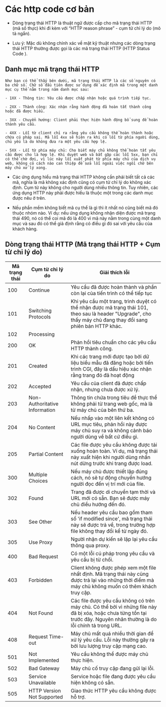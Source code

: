 # Các http code cơ bản

- Dòng trạng thái HTTP là thuật ngữ được cấp cho mã trạng thái HTTP (mã số thực) khi đi kèm với “HTTP reason phrase” - cụm từ chỉ lý do (mô tả ngắn).

- Lưu ý: Mặc dù không chính xác về mặt kỹ thuật nhưng các dòng trạng thái HTTP thường được gọi là các mã trạng thái HTTP (HTTP Status Code ).

## Danh mục mã trạng thái HTTP

    Như bạn có thể thấy bên dưới, mã trạng thái HTTP là các số nguyên có ba chữ số. Chữ số đầu tiên được sử dụng để xác định mã trong một danh mục cụ thể nằm trong năm danh mục sau:

    - 1XX - Thông tin: Yêu cầu được chấp nhận hoặc quá trình tiếp tục.

    - 2XX - Thành công: Xác nhận rằng hành động đã hoàn tất thành công hoặc đã được hiểu.

    - 3XX - Chuyển hướng: Client phải thực hiện hành động bổ sung để hoàn thành yêu cầu.

    - 4XX - Lỗi từ client chỉ ra rằng yêu cầu không thể hoàn thành hoặc chứa cú pháp sai. Mã lỗi 4xx sẽ hiện ra khi có lỗi từ phía người dùng, chủ yếu là do không đưa ra một yêu cầu hợp lệ.

    - 5XX - Lỗi từ phía máy chủ: Cho biết máy chủ không thể hoàn tất yêu cầu được cho là hợp lệ. Khi duyệt web và bắt gặp các lỗi 5xx, bạn chỉ có thể chờ đợi, vì lúc này lỗi xuất phát từ phía máy chủ của dịch vụ web, không có cách nào can thiệp để sửa lỗi ngoài việc ngồi chờ bên máy chủ xử lý xong.

- Các ứng dụng hiểu mã trạng thái HTTP không cần phải biết tất cả các mã, nghĩa là mã không xác định cũng có cụm từ chỉ lý do không xác định. Cụm từ này không cho người dùng nhiều thông tin. Tuy nhiên, các ứng dụng HTTP này phải được hiểu là thuộc một trong các danh mục được nêu ở trên.

- Nếu phần mềm không biết mã cụ thể là gì thì ít nhất nó cũng biết mã đó thuộc nhóm nào. Ví dụ: nếu ứng dụng không nhận diện được mã trạng thái 490, nó có thể coi mã đó là 400 vì mã này nằm trong cùng một danh mục và sau đó có thể giả định rằng có điều gì đó sai với yêu cầu của khách hàng.

## Dòng trạng thái HTTP (Mã trạng thái HTTP + Cụm từ chỉ lý do)

| Mã trạng thái    | Cụm từ chỉ lý do     | Giải thích lỗi        |
|------------------|----------------------|-----------------------|
|   100 | Continue | Yêu cầu đã được hoàn thành và phần còn lại của tiến trình có thể tiếp tục |
| 101|Switching Protocols|Khi yêu cầu một trang, trình duyệt có thể nhận được mã trạng thái 101, theo sau là header "Upgrade", cho thấy máy chủ đang thay đổi sang phiên bản HTTP khác.|
|102|Processing||
| 200|OK|Phản hồi tiêu chuẩn cho các yêu cầu HTTP thành công.|
|201|Created|Khi các trang mới được tạo bởi dữ liệu biểu mẫu đã đăng hoặc bởi tiến trình CGI, đây là dấu hiệu xác nhận rằng trang đó đã hoạt động|
|202|Accepted|Yêu cầu của client đã được chấp nhận, nhưng chưa được xử lý.|
|203|Non-Authoritative Information|Thông tin chứa trong tiêu đề thực thể không phải từ trang web gốc, mà là từ máy chủ của bên thứ ba.|
|204|No Content|Nếu nhấp vào một liên kết không có URL mục tiêu, phản hồi này được máy chủ suy ra và không cảnh báo người dùng về bất cứ điều gì.|
|205|Partial Content|Các file được yêu cầu không được tải xuống hoàn toàn. Ví dụ, mã trạng thái này xuất hiện khi người dùng nhấn nút dừng trước khi trang được load.|
|300|Multiple Choices|Nếu máy chủ được thiết lập đúng cách, nó sẽ tự động chuyển hướng người đọc đến vị trí mới của file.|
|302|Found|Trang đã được di chuyển tạm thời và URL mới có sẵn. Bạn sẽ được máy chủ điều hướng đến đó.|
|303|See Other|Nếu header yêu cầu bao gồm tham số 'if modified since', mã trạng thái này sẽ được trả về, trong trường hợp file không thay đổi kể từ ngày đó.|
|305|Use Proxy|Người nhận dự kiến sẽ lặp lại yêu cầu thông qua proxy.|
|400|Bad Request|Có một lỗi cú pháp trong yêu cầu và yêu cầu bị từ chối.|
|403|Forbidden|Client không được phép xem một file nhất định. Mã trạng thái này cũng được trả lại vào những thời điểm mà máy chủ không muốn có thêm khách truy cập.|
|404|Not Found|Các file được yêu cầu không có trên máy chủ. Có thể bởi vì những file này đã bị xóa, hoặc chưa từng tồn tại trước đây. Nguyên nhân thường là do lỗi chính tả trong URL.|
|408|Request Time-out|Máy chủ mất quá nhiều thời gian để xử lý yêu cầu. Lỗi này thường gây ra bởi lưu lượng truy cập mạng cao.|
|501|Not Implemented|Yêu cầu không thể được máy chủ thực hiện.|
|502|Bad Gateway|Máy chủ cố truy cập đang gửi lại lỗi.|
|503|Service Unavailable|Service hoặc file đang được yêu cầu hiện không có sẵn.|
|505|HTTP Version Not Supported|Giao thức HTTP yêu cầu không được hỗ trợ.|